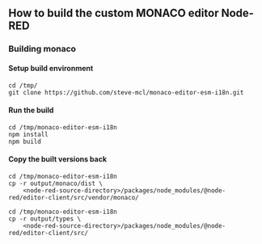 How to build the custom MONACO editor Node-RED
----------------------------------------------

### Building monaco


#### Setup build environment

    cd /tmp/
    git clone https://github.com/steve-mcl/monaco-editor-esm-i18n.git


#### Run the build

    cd /tmp/monaco-editor-esm-i18n
    npm install
    npm build

#### Copy the built versions back

    cd /tmp/monaco-editor-esm-i18n
    cp -r output/monaco/dist \
        <node-red-source-directory>/packages/node_modules/@node-red/editor-client/src/vendor/monaco/

    cd /tmp/monaco-editor-esm-i18n
    cp -r output/types \
        <node-red-source-directory>/packages/node_modules/@node-red/editor-client/src/


